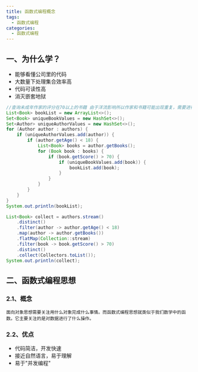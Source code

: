 ```yaml
---
title: 函数式编程概念
tags:
  - 函数式编程
categories:
  - 函数式编程
---
```




## 一、为什么学？

- 能够看懂公司里的代码
- 大数量下处理集合效率高
- 代码可读性高
- 消灭嵌套地狱

~~~~java
//查询未成年作家的评分在70以上的书籍 由于洋流影响所以作家和书籍可能出现重复，需要进行去重
List<Book> bookList = new ArrayList<>();
Set<Book> uniqueBookValues = new HashSet<>();
Set<Author> uniqueAuthorValues = new HashSet<>();
for (Author author : authors) {
    if (uniqueAuthorValues.add(author)) {
        if (author.getAge() < 18) {
            List<Book> books = author.getBooks();
            for (Book book : books) {
                if (book.getScore() > 70) {
                    if (uniqueBookValues.add(book)) {
                        bookList.add(book);
                    }
                }
            }
        }
    }
}
System.out.println(bookList);
~~~~

~~~~java
List<Book> collect = authors.stream()
    .distinct()
    .filter(author -> author.getAge() < 18)
    .map(author -> author.getBooks())
    .flatMap(Collection::stream)
    .filter(book -> book.getScore() > 70)
    .distinct()
    .collect(Collectors.toList());
System.out.println(collect);
~~~~



## 二、函数式编程思想

### 2.1、概念

	面向对象思想需要关注用什么对象完成什么事情。而函数式编程思想就类似于我们数学中的函数。它主要关注的是对数据进行了什么操作。

### 2.2、优点

* 代码简洁，开发快速
* 接近自然语言，易于理解
* 易于"并发编程"